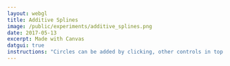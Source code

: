 ```yaml
---
layout: webgl
title: Additive Splines
image: /public/experiments/additive_splines.png
date: 2017-05-13
excerpt: Made with Canvas
datgui: true
instructions: "Circles can be added by clicking, other controls in top right"
---
```


<style>
.webgl-container {
    background: #D3D3D3;
}
</style>

<script>
{% include matrix.js %}
{% include additive_splines.js %}
</script>
